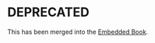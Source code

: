 # DEPRECATED

This has been merged into the [Embedded Book](https://github.com/rust-embedded/book).
